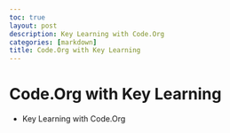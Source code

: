```yaml
---
toc: true
layout: post
description: Key Learning with Code.Org
categories: [markdown]
title: Code.Org with Key Learning
---
```


# Code.Org with Key Learning

- Key Learning with Code.Org
    